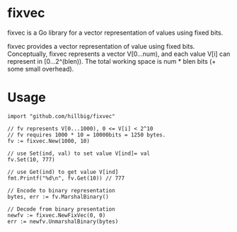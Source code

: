 fixvec
======

fixvec is a Go library for a vector representation of values using fixed bits.

fixvec provides a vector representation of value using fixed bits.
Conceptually, fixvec represents a vector V[0...num), and each
value V[i] can represent in [0...2^(blen)).
The total working space is num * blen bits (+ some small overhead).

Usage
=====

```
import "github.com/hillbig/fixvec"

// fv represents V[0...1000), 0 <= V[i] < 2^10
// fv requires 1000 * 10 = 10000bits = 1250 bytes.
fv := fixvec.New(1000, 10)  
                               
// use Set(ind, val) to set value V[ind]= val
fv.Set(10, 777)

// use Get(ind) to get value V[ind]
fmt.Printf("%d\n", fv.Get(10)) // 777

// Encode to binary representation
bytes, err := fv.MarshalBinary() 

// Decode from binary presentation
newfv := fixvec.NewFixVec(0, 0)
err := newfv.UnmarshalBinary(bytes) 
```
